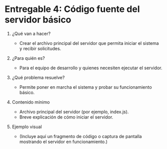 # Entregable 4: Código fuente del servidor básico

1. ¿Qué van a hacer?

   - Crear el archivo principal del servidor que permita iniciar el sistema y recibir solicitudes.

2. ¿Para quién es?

   - Para el equipo de desarrollo y quienes necesiten ejecutar el servidor.

3. ¿Qué problema resuelve?

   - Permite poner en marcha el sistema y probar su funcionamiento básico.

4. Contenido mínimo

   - Archivo principal del servidor (por ejemplo, index.js).
   - Breve explicación de cómo iniciar el servidor.

5. Ejemplo visual
   - (Incluye aquí un fragmento de código o captura de pantalla mostrando el servidor en funcionamiento.)
